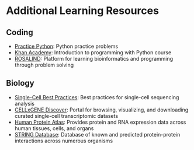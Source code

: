 # Additional Learning Resources
## Coding
* [Practice Python](https://www.practicepython.org/): Python practice problems
* [Khan Academy](https://alison.com/course/introduction-to-programming-with-python): Introduction to programming with Python course
* [ROSALIND](https://rosalind.info/problems/locations/): Platform for learning bioinformatics and programming through problem solving

## Biology
* [Single-Cell Best Practices](https://www.sc-best-practices.org/preamble.html): Best practices for single-cell sequencing analysis
* [CELLxGENE Discover](https://cellxgene.cziscience.com/): Portal for browsing, visualizing, and downloading curated single-cell transcriptomic datasets
* [Human Protein Atlas](https://www.proteinatlas.org/): Provides protein and RNA expression data across human tissues, cells, and organs
* [STRING Database](https://string-db.org/): Database of known and predicted protein-protein interactions across numerous organisms

